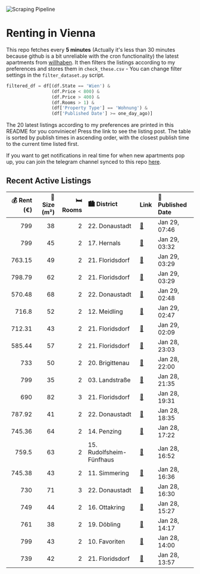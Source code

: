 ![Scraping Pipeline](https://github.com/AthomsG/renting-in-vienna/actions/workflows/run_pipeline.yml/badge.svg)


# Renting in Vienna

This repo fetches every **5 minutes** (Actually it's less than 30 minutes because github is a bit unreliable with the cron functionality) the latest apartments from [willhaben](https://www.willhaben.at/).
It then filters the listings according to my preferences and stores them in `check_these.csv` - You can change filter settings in the `filter_dataset.py` script.

```python
filtered_df = df[(df.State == 'Wien') & 
                 (df.Price < 800) &
                 (df.Price > 400) &
                 (df.Rooms > 1) &
                 (df['Property Type'] == 'Wohnung') &
                 (df['Published Date'] >= one_day_ago)]
```

The 20 latest listings according to my preferences are printed in this README for you conviniece! Press the link to see the listing post.
The table is sorted by publish times in ascending order, with the closest publish time to the current time listed first.

If you want to get notifications in real time for when new apartments pop up, you can join the telegram channel synced to this repo [here](https://t.me/+1HPAYOf5BSsyNTlk).

## Recent Active Listings

|   💰 Rent (€) |   📏 Size (m²) |   🛏️ Rooms | 🏙️ District              | Link                                                                                                                                                                                                                                        | 📅 Published Date   |
|-------------:|--------------:|-----------:|:-------------------------|:--------------------------------------------------------------------------------------------------------------------------------------------------------------------------------------------------------------------------------------------|:-------------------|
|       799    |            38 |          2 | 22. Donaustadt           | [🔗](https://www.willhaben.at/iad/immobilien/d/mietwohnungen/wien/wien-1220-donaustadt/1-monat-mietfrei:-erstbezug-im-gr%C3%BCnen-nahe-der-u2---zwischen-badeteich-hirschstetten-und-seestadt-2033089937/)                                   | Jan 29, 07:46      |
|       799    |            45 |          2 | 17. Hernals              | [🔗](https://www.willhaben.at/iad/immobilien/d/mietwohnungen/wien/wien-1170-hernals/sonnige-2-zimmer-neubauwohnung-mit-loggia-n%C3%A4he-elterleinplatz-1864249983/)                                                                          | Jan 29, 03:32      |
|       763.15 |            49 |          2 | 21. Floridsdorf          | [🔗](https://www.willhaben.at/iad/immobilien/d/mietwohnungen/wien/wien-1210-floridsdorf/br%C3%BCnnerstrasse-124-%7Ctopangebot%7C-2-zimmer-5613m%C2%B2-%7Cloggia-%7C-niedrige-energiekosten-%7C-sofortbezug-%7C-einbauk%C3%BCche-2054181904/) | Jan 29, 03:29      |
|       798.79 |            62 |          2 | 21. Floridsdorf          | [🔗](https://www.willhaben.at/iad/immobilien/d/mietwohnungen/wien/wien-1210-floridsdorf/br%C3%BCnnerstrasse-124-%7Ctopangebot%7C-2-zimmer-6196m%C2%B2-%7Cloggia-%7C-niedrige-energiekosten-%7C-sofortbezug-%7C-hofruhlage-1427380508/)       | Jan 29, 03:29      |
|       570.48 |            68 |          2 | 22. Donaustadt           | [🔗](https://www.willhaben.at/iad/immobilien/d/mietwohnungen/wien/wien-1220-donaustadt/charmante-2-zimmer-wohnung-1729044802/)                                                                                                               | Jan 29, 02:48      |
|       716.8  |            52 |          2 | 12. Meidling             | [🔗](https://www.willhaben.at/iad/immobilien/d/mietwohnungen/wien/wien-1120-meidling/ger%C3%A4umige-2-zimmer-wohnung-im-eg-1214111912/)                                                                                                      | Jan 29, 02:47      |
|       712.31 |            43 |          2 | 21. Floridsdorf          | [🔗](https://www.willhaben.at/iad/immobilien/d/mietwohnungen/wien/wien-1210-floridsdorf/sehr-gut-gelegene-43m%C2%B2-wohnung---ihr-neues-zuhause-mit-allem-was-sie-brauchen%21-5-minuten-zu-fu%C3%9F-von-der-donauinsel-entfernt-1781341824/) | Jan 29, 02:09      |
|       585.44 |            57 |          2 | 21. Floridsdorf          | [🔗](https://www.willhaben.at/iad/immobilien/d/mietwohnungen/wien/wien-1210-floridsdorf/sch%C3%B6ne-wohnung-mit-toller-aussicht-%2821.-bezirk%29-%2Ateilm%C3%B6bliert%2A-1638582499/)                                                        | Jan 28, 23:03      |
|       733    |            50 |          2 | 20. Brigittenau          | [🔗](https://www.willhaben.at/iad/immobilien/d/mietwohnungen/wien/wien-1200-brigittenau/mietwohnung-im-20.-bezirk-1829835939/)                                                                                                               | Jan 28, 22:00      |
|       799    |            35 |          2 | 03. Landstraße           | [🔗](https://www.willhaben.at/iad/immobilien/d/mietwohnungen/wien/wien-1030-landstra%C3%9Fe/erstbezug-nach-sanierung-%7C-optimal-aufgeteilte-2-zimmer-%7C-toplage-n%C3%A4he-wien-rennweg-993611092/)                                         | Jan 28, 21:35      |
|       690    |            82 |          3 | 21. Floridsdorf          | [🔗](https://www.willhaben.at/iad/immobilien/d/mietwohnungen/wien/wien-1210-floridsdorf/3zimmer-gemeinde-mit-direkt-vergabe-vms-08.03.2024-1559971839/)                                                                                      | Jan 28, 19:31      |
|       787.92 |            41 |          2 | 22. Donaustadt           | [🔗](https://www.willhaben.at/iad/immobilien/d/mietwohnungen/wien/wien-1220-donaustadt/modernes-wohnen-mit-balkon-in-1220-wien---4119m%C2%B2-zum-mietpreis-von-78792-eur%21-1580236359/)                                                     | Jan 28, 18:35      |
|       745.36 |            64 |          2 | 14. Penzing              | [🔗](https://www.willhaben.at/iad/immobilien/d/mietwohnungen/wien/wien-1140-penzing/stilvolle-altbauwohnung-in-zentraler-lage---h%C3%BCtteldorfer-stra%C3%9Fe-113a-1140-wien-1388329135/)                                                    | Jan 28, 17:22      |
|       759.5  |            63 |          2 | 15. Rudolfsheim-Fünfhaus | [🔗](https://www.willhaben.at/iad/immobilien/d/mietwohnungen/wien/wien-1150-rudolfsheim-f%C3%BCnfhaus/charmante-altbauwohnung-in-zentraler-lage---goldschlagstra%C3%9Fe-110-1150-wien-1807809785/)                                           | Jan 28, 16:52      |
|       745.38 |            43 |          2 | 11. Simmering            | [🔗](https://www.willhaben.at/iad/immobilien/d/mietwohnungen/wien/wien-1110-simmering/gem%C3%BCtliche-2-zimmer-wohnung-1978898807/)                                                                                                          | Jan 28, 16:36      |
|       730    |            71 |          3 | 22. Donaustadt           | [🔗](https://www.willhaben.at/iad/immobilien/d/mietwohnungen/wien/wien-1220-donaustadt/gemeindewohnung-direktvergabe-967536679/)                                                                                                             | Jan 28, 16:30      |
|       749    |            44 |          2 | 16. Ottakring            | [🔗](https://www.willhaben.at/iad/immobilien/d/mietwohnungen/wien/wien-1160-ottakring/perfekt-angelegte-2-zimmer-wohnung-hell-und-freundlich-150m-zur-u3-sackgasse-1269416129/)                                                              | Jan 28, 15:27      |
|       761    |            38 |          2 | 19. Döbling              | [🔗](https://www.willhaben.at/iad/immobilien/d/mietwohnungen/wien/wien-1190-d%C3%B6bling/2-zimmerwohnung-mit-balkon-provisionsfrei-2113576897/)                                                                                              | Jan 28, 14:17      |
|       799    |            43 |          2 | 10. Favoriten            | [🔗](https://www.willhaben.at/iad/immobilien/d/mietwohnungen/wien/wien-1100-favoriten/2-zimmer-neubauwohnung-inkl.-komplettk%C3%BCche-loggia-und-kellerabteil-bei-u1-neulaa-/hs17-a-14-825042242/)                                           | Jan 28, 14:00      |
|       739    |            42 |          2 | 21. Floridsdorf          | [🔗](https://www.willhaben.at/iad/immobilien/d/mietwohnungen/wien/wien-1210-floridsdorf/1210-wien---attraktive-neubauwohnung-mit-sch%C3%B6nem-nordseitigen-balkon---bezug-ab-m%C3%A4rz-2025-1633481574/)                                     | Jan 28, 13:57      |
